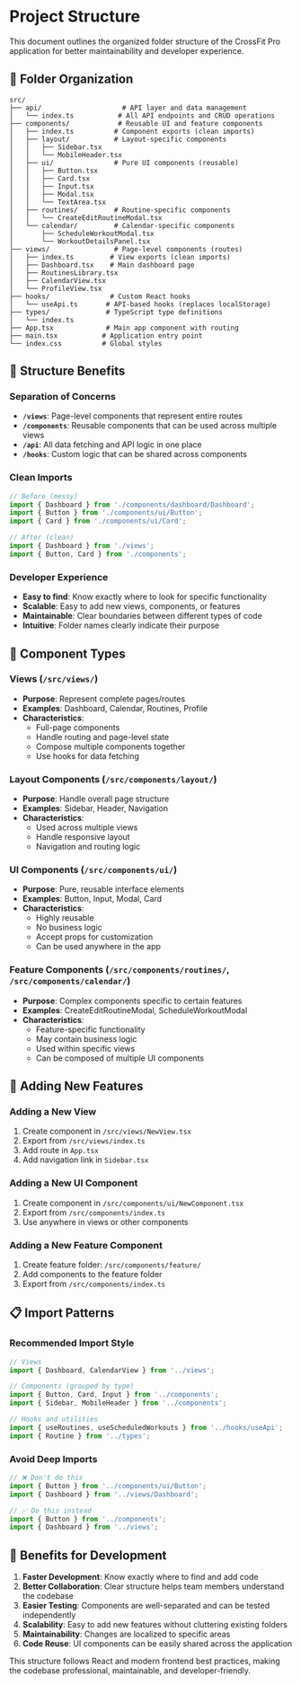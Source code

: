 # Project Structure

This document outlines the organized folder structure of the CrossFit Pro application for better maintainability and developer experience.

## 📁 Folder Organization

```
src/
├── api/                    # API layer and data management
│   └── index.ts           # All API endpoints and CRUD operations
├── components/            # Reusable UI and feature components
│   ├── index.ts          # Component exports (clean imports)
│   ├── layout/           # Layout-specific components
│   │   ├── Sidebar.tsx
│   │   └── MobileHeader.tsx
│   ├── ui/               # Pure UI components (reusable)
│   │   ├── Button.tsx
│   │   ├── Card.tsx
│   │   ├── Input.tsx
│   │   ├── Modal.tsx
│   │   └── TextArea.tsx
│   ├── routines/         # Routine-specific components
│   │   └── CreateEditRoutineModal.tsx
│   └── calendar/         # Calendar-specific components
│       ├── ScheduleWorkoutModal.tsx
│       └── WorkoutDetailsPanel.tsx
├── views/                # Page-level components (routes)
│   ├── index.ts         # View exports (clean imports)
│   ├── Dashboard.tsx    # Main dashboard page
│   ├── RoutinesLibrary.tsx
│   ├── CalendarView.tsx
│   └── ProfileView.tsx
├── hooks/               # Custom React hooks
│   └── useApi.ts       # API-based hooks (replaces localStorage)
├── types/              # TypeScript type definitions
│   └── index.ts
├── App.tsx             # Main app component with routing
├── main.tsx           # Application entry point
└── index.css          # Global styles
```

## 🎯 Structure Benefits

### **Separation of Concerns**
- **`/views`**: Page-level components that represent entire routes
- **`/components`**: Reusable components that can be used across multiple views
- **`/api`**: All data fetching and API logic in one place
- **`/hooks`**: Custom logic that can be shared across components

### **Clean Imports**
```typescript
// Before (messy)
import { Dashboard } from './components/dashboard/Dashboard';
import { Button } from './components/ui/Button';
import { Card } from './components/ui/Card';

// After (clean)
import { Dashboard } from './views';
import { Button, Card } from './components';
```

### **Developer Experience**
- **Easy to find**: Know exactly where to look for specific functionality
- **Scalable**: Easy to add new views, components, or features
- **Maintainable**: Clear boundaries between different types of code
- **Intuitive**: Folder names clearly indicate their purpose

## 🔄 Component Types

### **Views** (`/src/views/`)
- **Purpose**: Represent complete pages/routes
- **Examples**: Dashboard, Calendar, Routines, Profile
- **Characteristics**:
  - Full-page components
  - Handle routing and page-level state
  - Compose multiple components together
  - Use hooks for data fetching

### **Layout Components** (`/src/components/layout/`)
- **Purpose**: Handle overall page structure
- **Examples**: Sidebar, Header, Navigation
- **Characteristics**:
  - Used across multiple views
  - Handle responsive layout
  - Navigation and routing logic

### **UI Components** (`/src/components/ui/`)
- **Purpose**: Pure, reusable interface elements
- **Examples**: Button, Input, Modal, Card
- **Characteristics**:
  - Highly reusable
  - No business logic
  - Accept props for customization
  - Can be used anywhere in the app

### **Feature Components** (`/src/components/routines/`, `/src/components/calendar/`)
- **Purpose**: Complex components specific to certain features
- **Examples**: CreateEditRoutineModal, ScheduleWorkoutModal
- **Characteristics**:
  - Feature-specific functionality
  - May contain business logic
  - Used within specific views
  - Can be composed of multiple UI components

## 🚀 Adding New Features

### **Adding a New View**
1. Create component in `/src/views/NewView.tsx`
2. Export from `/src/views/index.ts`
3. Add route in `App.tsx`
4. Add navigation link in `Sidebar.tsx`

### **Adding a New UI Component**
1. Create component in `/src/components/ui/NewComponent.tsx`
2. Export from `/src/components/index.ts`
3. Use anywhere in views or other components

### **Adding a New Feature Component**
1. Create feature folder: `/src/components/feature/`
2. Add components to the feature folder
3. Export from `/src/components/index.ts`

## 📋 Import Patterns

### **Recommended Import Style**
```typescript
// Views
import { Dashboard, CalendarView } from '../views';

// Components (grouped by type)
import { Button, Card, Input } from '../components';
import { Sidebar, MobileHeader } from '../components';

// Hooks and utilities
import { useRoutines, useScheduledWorkouts } from '../hooks/useApi';
import { Routine } from '../types';
```

### **Avoid Deep Imports**
```typescript
// ❌ Don't do this
import { Button } from '../components/ui/Button';
import { Dashboard } from '../views/Dashboard';

// ✅ Do this instead
import { Button } from '../components';
import { Dashboard } from '../views';
```

## 🎨 Benefits for Development

1. **Faster Development**: Know exactly where to find and add code
2. **Better Collaboration**: Clear structure helps team members understand the codebase
3. **Easier Testing**: Components are well-separated and can be tested independently
4. **Scalability**: Easy to add new features without cluttering existing folders
5. **Maintainability**: Changes are localized to specific areas
6. **Code Reuse**: UI components can be easily shared across the application

This structure follows React and modern frontend best practices, making the codebase professional, maintainable, and developer-friendly.
